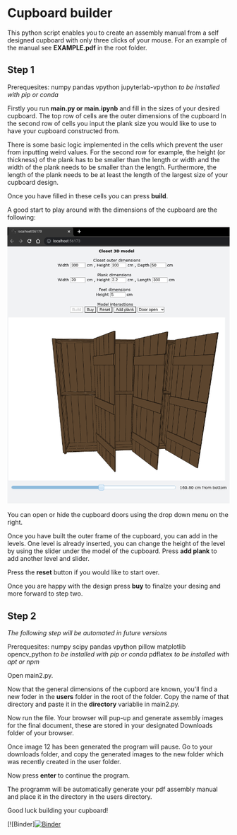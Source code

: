 # Cupboard builder 

This python script enables you to create an assembly manual from a self designed cupboard with only three clicks of your mouse.
For an example of the manual see **EXAMPLE.pdf** in the root folder.

## Step 1

Prerequesites:
numpy
pandas
vpython
jupyterlab-vpython
*to be installed with pip or conda*

Firstly you run **main.py or main.ipynb** and fill in the sizes of your desired cupboard.
The top row of cells are the outer dimensions of the cupboard
In the second row of cells you input the plank size you would like to use to have your cupboard constructed from.

There is some basic logic implemented in the cells which prevent the user from inputting weird values.
For the second row for example, the height (or thickness) of the plank has to be smaller than the length or width and the width of the plank needs to be smaller than the length.
Furthermore, the length of the plank needs to be at least the length of the largest size of your cupboard design.

Once you have filled in these cells you can press **build**.

A good start to play around with the dimensions of the cupboard are the following:

![Example input cupboard](https://github.com/deWasbeer/hout-topologie/blob/main/WebAppfront.png)

You can open or hide the cupboard doors using the drop down menu on the right.

Once you have built the outer frame of the cupboard, you can add in the levels. One level is already inserted, you can change the height of the level by using the slider under the model of the cupboard. Press **add plank** to add another level and slider.

Press the **reset** button if you would like to start over.

Once you are happy with the design press **buy** to finalze your desing and more forward to step two.

## Step 2

*The following step will be automated in future versions*

Prerequesites:
numpy
scipy
pandas
vpython
pillow
matplotlib
opencv_python
*to be installed with pip or conda*
pdflatex
*to be installed with apt or npm*

Open main2.py.

Now that the general dimensions of the cupbord are known, you'll find a new foder in the **users** folder in the root of the folder. Copy the name of that directory and paste it in the **directory** variablie in main2.py.

Now run the file. Your browser will pup-up and generate assembly images for the final document, these are stored in your designated Downloads folder of your browser.

Once image 12 has been generated the program will pause. Go to your downloads folder, and copy the generated images to the new folder which was recently created in the user folder.

Now press **enter** to continue the program.

The programm will be automatically generate your pdf assembly manual and place it in the directory in the users directory.

Good luck building your cupboard!

[![Binder][![Binder](https://mybinder.org/badge_logo.svg)](https://mybinder.org/v2/gh/deWasbeer/hout-topologie/HEAD?labpath=main%20ipynb)
 
